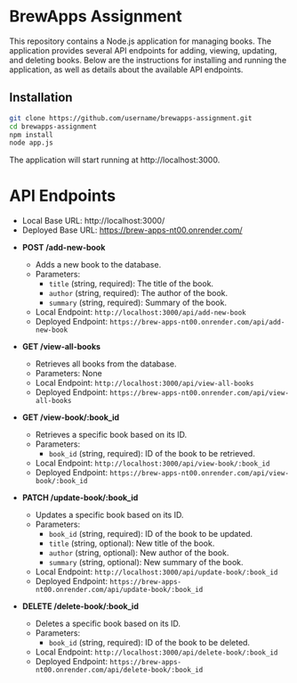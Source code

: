 # BrewApps Assignment

This repository contains a Node.js application for managing books. The application provides several API endpoints for adding, viewing, updating, and deleting books. Below are the instructions for installing and running the application, as well as details about the available API endpoints.

## Installation

```sh
git clone https://github.com/username/brewapps-assignment.git
cd brewapps-assignment
npm install
node app.js
```

The application will start running at http://localhost:3000.

# API Endpoints

* Local Base URL: http://localhost:3000/
* Deployed Base URL: https://brew-apps-nt00.onrender.com/

- **POST /add-new-book**
  - Adds a new book to the database.
  - Parameters:
    - `title` (string, required): The title of the book.
    - `author` (string, required): The author of the book.
    - `summary` (string, required): Summary of the book.
  - Local Endpoint: `http://localhost:3000/api/add-new-book`
  - Deployed Endpoint: `https://brew-apps-nt00.onrender.com/api/add-new-book`

- **GET /view-all-books**
  - Retrieves all books from the database.
  - Parameters: None
  - Local Endpoint: `http://localhost:3000/api/view-all-books`
  - Deployed Endpoint: `https://brew-apps-nt00.onrender.com/api/view-all-books`

- **GET /view-book/:book_id**
  - Retrieves a specific book based on its ID.
  - Parameters:
    - `book_id` (string, required): ID of the book to be retrieved.
  - Local Endpoint: `http://localhost:3000/api/view-book/:book_id`
  - Deployed Endpoint: `https://brew-apps-nt00.onrender.com/api/view-book/:book_id`

- **PATCH /update-book/:book_id**
  - Updates a specific book based on its ID.
  - Parameters:
    - `book_id` (string, required): ID of the book to be updated.
    - `title` (string, optional): New title of the book.
    - `author` (string, optional): New author of the book.
    - `summary` (string, optional): New summary of the book.
  - Local Endpoint: `http://localhost:3000/api/update-book/:book_id`
  - Deployed Endpoint: `https://brew-apps-nt00.onrender.com/api/update-book/:book_id`

- **DELETE /delete-book/:book_id**
  - Deletes a specific book based on its ID.
  - Parameters:
    - `book_id` (string, required): ID of the book to be deleted.
  - Local Endpoint: `http://localhost:3000/api/delete-book/:book_id`
  - Deployed Endpoint: `https://brew-apps-nt00.onrender.com/api/delete-book/:book_id`
